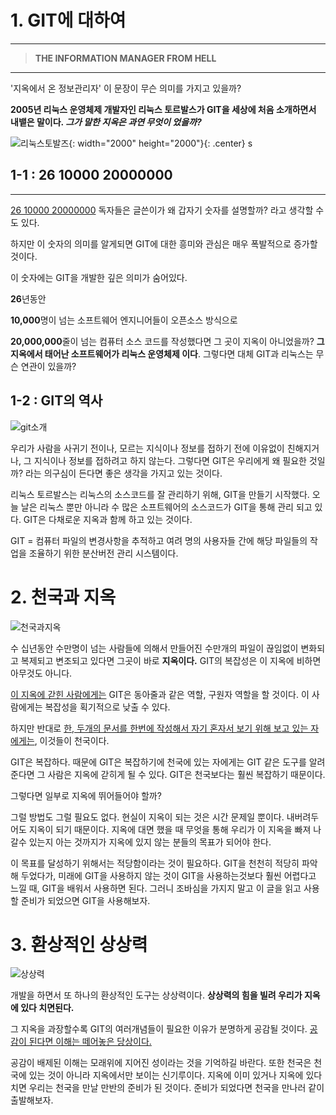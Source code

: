 # 1. GIT에 대하여

---

> **THE INFORMATION MANAGER FROM HELL** 

---



'지옥에서 온 정보관리자' 이 문장이 무슨 의미를 가지고 있을까?

**2005년 리눅스 운영체제 개발자인 리눅스 토르발스가 GIT을 세상에 처음 소개하면서 내뱉은 말이다.  *그가 말한 지옥은 과연 무엇이 었을까?***

![리눅스토발즈](https://user-images.githubusercontent.com/74045426/101014937-f882d100-35a9-11eb-8072-d7769a87740a.jpg){: width="2000" height="2000"}{: .center}
s

## 1-1 : 26 10000 20000000

---



<u>26 10000 20000000</u>  독자들은 글쓴이가 왜 갑자기 숫자를 설명할까? 라고 생각할 수도 있다.

하지만 이 숫자의 의미를 알게되면 GIT에 대한 흥미와 관심은 매우 폭발적으로 증가할 것이다.

이 숫자에는 GIT을 개발한 깊은 의미가 숨어있다.

**26**년동안 

**10,000**명이 넘는 소프트웨어 엔지니어들이 오픈소스 방식으로

**20,000,000**줄이 넘는 컴퓨터 소스 코드를 작성했다면 그 곳이 지옥이 아니었을까? **그 지옥에서 태어난 소프트웨어가 리눅스 운영체제 이다**. 그렇다면 대체 GIT과 리눅스는 무슨 연관이 있을까?



## 1-2 : GIT의 역사

![git소개](https://user-images.githubusercontent.com/74045426/101014934-f7ea3a80-35a9-11eb-884d-69e26d3a1883.png)

우리가 사람을 사귀기 전이나, 모르는 지식이나 정보를 접하기 전에 이유없이 친해지거나, 그 지식이나 정보를 접하려고 하지 않는다. 그렇다면 GIT은 우리에게 왜 필요한 것일까? 라는 의구심이 든다면 좋은 생각을 가지고 있는 것이다. 

리눅스 토르발스는 리눅스의 소스코드를 잘 관리하기 위해, GIT을 만들기 시작했다. 오늘 날은 리눅스 뿐만 아니라 수 많은 소프트웨어의 소스코드가 GIT을 통해 관리 되고 있다. GIT은 다채로운 지옥과 함께 하고 있는 것이다. 

GIT = 컴퓨터 파일의 변경사항을 추적하고 여려 명의 사용자들 간에 해당 파일들의 작업을 조율하기 위한 분산버전 관리 시스템이다.

# 2. 천국과 지옥

![천국과지옥](https://user-images.githubusercontent.com/74045426/101014940-f91b6780-35a9-11eb-8543-78a2121529f8.jpg)

수 십년동안 수만명이 넘는 사람들에 의해서 만들어진 수만개의 파일이 끊임없이 변화되고 복제되고 변조되고 있다면 그곳이 바로 **지옥이다.** GIT의 복잡성은 이 지옥에 비하면 아무것도 아니다.

<u>이 지옥에 갇힌 사람에게는</u> GIT은 동아줄과 같은 역할, 구원자 역할을 할 것이다. 이 사람에게는 복잡성을 획기적으로 낮출 수 있다.

하지만 반대로 <u>한, 두개의 문서를 한번에 작성해서 자기 혼자서 보기 위해 보고 있는 자에게는</u>, 이것들이 천국이다.

GIT은 복잡하다. 때문에 GIT은 복잡하기에 천국에 있는 자에게는 GIT 같은 도구를 알려준다면 그 사람은 지옥에 갇히게 될 수 있다. GIT은 천국보다는 훨씬 복잡하기 때문이다. 

그렇다면 일부로 지옥에 뛰어들어야 할까?

그럴 방법도 그럴 필요도 없다. 현실이 지옥이 되는 것은 시간 문제일 뿐이다. 내버려두어도 지옥이 되기 때문이다. 지옥에 대면 했을 때 무엇을 통해 우리가 이 지옥을 빠져 나갈수 있는지 아는 것까지가 지옥에 있지 않는 분들의 목표가 되어야 한다.

이 목표를 달성하기 위해서는 적당함이라는 것이 필요하다. GIT을 천천히 적당히 파악해 두었다가, 미래에 GIT을 사용하지 않는 것이 GIT을 사용하는것보다 훨씬 어렵다고 느낄 때,  GIT을 배워서 사용하면 된다.  그러니 조바심을 가지지 말고 이 글을 읽고 사용할 준비가 되었으면 GIT을 사용해보자. 

# 3. 환상적인 상상력

![상상력](https://user-images.githubusercontent.com/74045426/101014938-f91b6780-35a9-11eb-883c-c0cf56911fbf.jpg)

개발을 하면서 또 하나의 환상적인 도구는 상상력이다. **상상력의 힘을 빌려 우리가 지옥에 있다 치면된다.**

그 지옥을 과장할수록 GIT의 여러개념들이  필요한 이유가 분명하게 공감될 것이다. <u>공감이 된다면 이해는 떼어놓은 당상이다.</u> 

공감이 배제된 이해는 모래위에 지어진 성이라는 것을 기억하길 바란다. 또한 천국은 천국에 있는 것이 아니라 지옥에서만 보이는 신기루이다. 지옥에 이미 있거나 지옥에 있다 치면 우리는 천국을 만날 만반의 준비가 된 것이다. 준비가 되었다면 천국을 만나러 같이 출발해보자.

